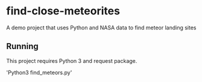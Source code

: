 # find-close-meteorites
A demo project that uses Python and NASA data to find meteor landing sites
## Running

This project requires Python 3 and request package.

'Python3 find_meteors.py'
